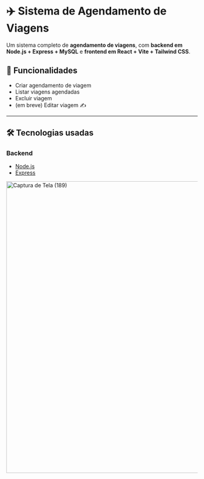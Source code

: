 # ✈️ Sistema de Agendamento de Viagens

Um sistema completo de **agendamento de viagens**, com **backend em Node.js + Express + MySQL** e **frontend em React + Vite + Tailwind CSS**.

## 🚀 Funcionalidades
- Criar agendamento de viagem
- Listar viagens agendadas
- Excluir viagem
- (em breve) Editar viagem ✍️

---

## 🛠️ Tecnologias usadas

### Backend
- [Node.js](https://nodejs.org/)
- [Express](https://ex)
<img width="1366" height="768" alt="Captura de Tela (189)" src="https://github.com/user-attachments/assets/7283393b-0734-495b-9718-6a7932cc8f5f" />

